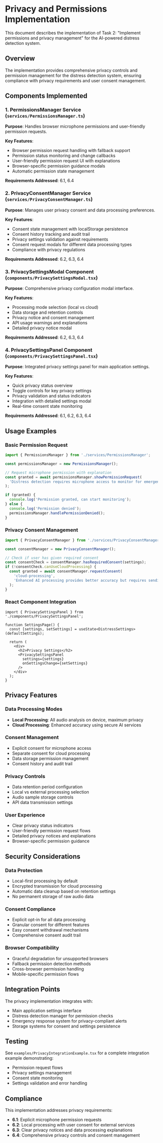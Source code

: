 # Privacy and Permissions Implementation

This document describes the implementation of Task 2: "Implement permissions and privacy management" for the AI-powered distress detection system.

## Overview

The implementation provides comprehensive privacy controls and permission management for the distress detection system, ensuring compliance with privacy requirements and user consent management.

## Components Implemented

### 1. PermissionsManager Service (`services/PermissionsManager.ts`)

**Purpose**: Handles browser microphone permissions and user-friendly permission requests.

**Key Features**:
- Browser permission request handling with fallback support
- Permission status monitoring and change callbacks
- User-friendly permission request UI with explanations
- Browser-specific permission guidance modals
- Automatic permission state management

**Requirements Addressed**: 6.1, 6.4

### 2. PrivacyConsentManager Service (`services/PrivacyConsentManager.ts`)

**Purpose**: Manages user privacy consent and data processing preferences.

**Key Features**:
- Consent state management with localStorage persistence
- Consent history tracking and audit trail
- Privacy settings validation against requirements
- Consent request modals for different data processing types
- Compliance with privacy regulations

**Requirements Addressed**: 6.2, 6.3, 6.4

### 3. PrivacySettingsModal Component (`components/PrivacySettingsModal.tsx`)

**Purpose**: Comprehensive privacy configuration modal interface.

**Key Features**:
- Processing mode selection (local vs cloud)
- Data storage and retention controls
- Privacy notice and consent management
- API usage warnings and explanations
- Detailed privacy notice modal

**Requirements Addressed**: 6.2, 6.3, 6.4

### 4. PrivacySettingsPanel Component (`components/PrivacySettingsPanel.tsx`)

**Purpose**: Integrated privacy settings panel for main application settings.

**Key Features**:
- Quick privacy status overview
- Toggle controls for key privacy settings
- Privacy validation and status indicators
- Integration with detailed settings modal
- Real-time consent state monitoring

**Requirements Addressed**: 6.1, 6.2, 6.3, 6.4

## Usage Examples

### Basic Permission Request
```typescript
import { PermissionsManager } from './services/PermissionsManager';

const permissionsManager = new PermissionsManager();

// Request microphone permission with explanation
const granted = await permissionsManager.showPermissionRequest(
  'Distress detection requires microphone access to monitor for emergency situations.'
);

if (granted) {
  console.log('Permission granted, can start monitoring');
} else {
  console.log('Permission denied');
  permissionsManager.handlePermissionDenied();
}
```

### Privacy Consent Management
```typescript
import { PrivacyConsentManager } from './services/PrivacyConsentManager';

const consentManager = new PrivacyConsentManager();

// Check if user has given required consent
const consentCheck = consentManager.hasRequiredConsent(settings);
if (!consentCheck.canUseCloudProcessing) {
  const granted = await consentManager.requestConsent(
    'cloud-processing',
    'Enhanced AI processing provides better accuracy but requires sending audio transcripts to secure cloud services.'
  );
}
```

### React Component Integration
```tsx
import { PrivacySettingsPanel } from './components/PrivacySettingsPanel';

function SettingsPage() {
  const [settings, setSettings] = useState<DistressSettings>(defaultSettings);

  return (
    <div>
      <h2>Privacy Settings</h2>
      <PrivacySettingsPanel
        settings={settings}
        onSettingsChange={setSettings}
      />
    </div>
  );
}
```

## Privacy Features

### Data Processing Modes
- **Local Processing**: All audio analysis on device, maximum privacy
- **Cloud Processing**: Enhanced accuracy using secure AI services

### Consent Management
- Explicit consent for microphone access
- Separate consent for cloud processing
- Data storage permission management
- Consent history and audit trail

### Privacy Controls
- Data retention period configuration
- Local vs external processing selection
- Audio sample storage controls
- API data transmission settings

### User Experience
- Clear privacy status indicators
- User-friendly permission request flows
- Detailed privacy notices and explanations
- Browser-specific permission guidance

## Security Considerations

### Data Protection
- Local-first processing by default
- Encrypted transmission for cloud processing
- Automatic data cleanup based on retention settings
- No permanent storage of raw audio data

### Consent Compliance
- Explicit opt-in for all data processing
- Granular consent for different features
- Easy consent withdrawal mechanisms
- Comprehensive consent audit trail

### Browser Compatibility
- Graceful degradation for unsupported browsers
- Fallback permission detection methods
- Cross-browser permission handling
- Mobile-specific permission flows

## Integration Points

The privacy implementation integrates with:
- Main application settings interface
- Distress detection manager for permission checks
- Emergency response system for privacy-compliant alerts
- Storage systems for consent and settings persistence

## Testing

See `examples/PrivacyIntegrationExample.tsx` for a complete integration example demonstrating:
- Permission request flows
- Privacy settings management
- Consent state monitoring
- Settings validation and error handling

## Compliance

This implementation addresses privacy requirements:
- **6.1**: Explicit microphone permission requests
- **6.2**: Local processing with user consent for external services
- **6.3**: Clear privacy notices and data processing explanations
- **6.4**: Comprehensive privacy controls and consent management